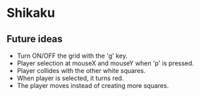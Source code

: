 # Shikaku

## Future ideas
- Turn ON/OFF the grid with the 'g' key.
- Player selection at mouseX and mouseY when 'p' is pressed.
- Player collides with the other white squares.
- When player is selected, it turns red.
- The player moves instead of creating more squares.
